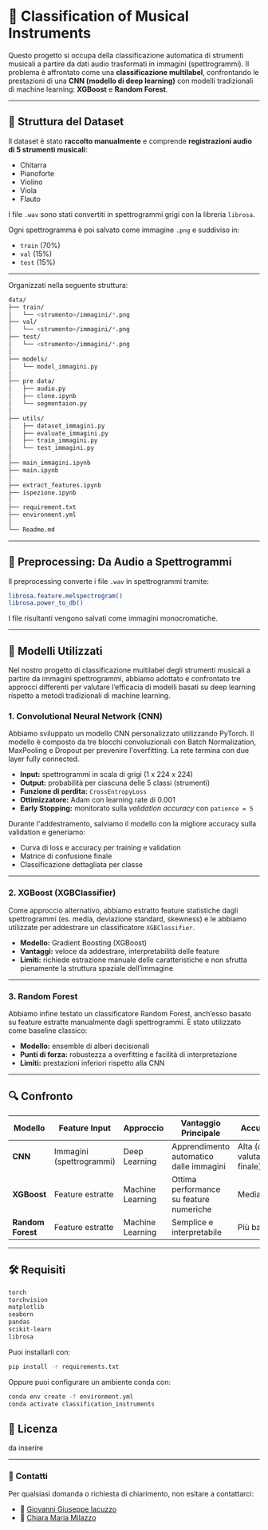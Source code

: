 # 🎵 Classification of Musical Instruments

Questo progetto si occupa della classificazione automatica di strumenti musicali a partire da dati audio trasformati in immagini (spettrogrammi). Il problema è affrontato come una **classificazione multilabel**, confrontando le prestazioni di una **CNN (modello di deep learning)** con modelli tradizionali di machine learning: **XGBoost** e **Random Forest**.

---

## 📁 Struttura del Dataset

Il dataset è stato **raccolto manualmente** e comprende **registrazioni audio di 5 strumenti musicali**:

- Chitarra
- Pianoforte
- Violino
- Viola
- Flauto

I file `.wav` sono stati convertiti in spettrogrammi grigi con la libreria `librosa`.

Ogni spettrogramma è poi salvato come immagine `.png` e suddiviso in:

- `train` (70%)
- `val` (15%)
- `test` (15%)

---

Organizzati nella seguente struttura:

```bash
data/
├── train/
│   └── <strumento>/immagini/*.png
├── val/
│   └── <strumento>/immagini/*.png
├── test/
│   └── <strumento>/immagini/*.png
│
├── models/
│   └── model_immagini.py
│
├── pre data/
│   ├── audio.py
│   ├── clone.ipynb
│   └── segmentaion.py
│
├── utils/
│   ├── dataset_immagini.py
│   ├── evaluate_immagini.py
│   ├── train_immagini.py
│   └── test_immagini.py
│
├── main_immagini.ipynb
├── main.ipynb
│
├── extract_features.ipynb
├── ispezione.ipynb
│
├── requirement.txt
├── environment.yml
│
└── Readme.md
```

---

## 🔧 Preprocessing: Da Audio a Spettrogrammi

Il preprocessing converte i file `.wav` in spettrogrammi tramite:

```bash
librosa.feature.melspectrogram()
librosa.power_to_db()
```
I file risultanti vengono salvati come immagini monocromatiche.

---

## 🧠 Modelli Utilizzati

Nel nostro progetto di classificazione multilabel degli strumenti musicali a partire da immagini spettrogrammi, abbiamo adottato e confrontato tre approcci differenti per valutare l’efficacia di modelli basati su deep learning rispetto a metodi tradizionali di machine learning.

### 1. Convolutional Neural Network (CNN)

Abbiamo sviluppato un modello CNN personalizzato utilizzando PyTorch. Il modello è composto da tre blocchi convoluzionali con Batch Normalization, MaxPooling e Dropout per prevenire l'overfitting. La rete termina con due layer fully connected.

- **Input:** spettrogrammi in scala di grigi (1 x 224 x 224)  
- **Output:** probabilità per ciascuna delle 5 classi (strumenti)  
- **Funzione di perdita:** `CrossEntropyLoss`  
- **Ottimizzatore:** Adam con learning rate di 0.001  
- **Early Stopping:** monitorato sulla *validation accuracy* con `patience = 5`

Durante l'addestramento, salviamo il modello con la migliore accuracy sulla validation e generiamo:

- Curva di loss e accuracy per training e validation  
- Matrice di confusione finale  
- Classificazione dettagliata per classe

---

### 2. XGBoost (XGBClassifier)

Come approccio alternativo, abbiamo estratto feature statistiche dagli spettrogrammi (es. media, deviazione standard, skewness) e le abbiamo utilizzate per addestrare un classificatore `XGBClassifier`.

- **Modello:** Gradient Boosting (XGBoost)  
- **Vantaggi:** veloce da addestrare, interpretabilità delle feature  
- **Limiti:** richiede estrazione manuale delle caratteristiche e non sfrutta pienamente la struttura spaziale dell’immagine

---

### 3. Random Forest

Abbiamo infine testato un classificatore Random Forest, anch’esso basato su feature estratte manualmente dagli spettrogrammi. È stato utilizzato come baseline classico:

- **Modello:** ensemble di alberi decisionali  
- **Punti di forza:** robustezza a overfitting e facilità di interpretazione  
- **Limiti:** prestazioni inferiori rispetto alla CNN

---

## 🔍 Confronto

| Modello         | Feature Input            | Approccio        | Vantaggio Principale                         | Accuracy                     |
|-----------------|--------------------------|------------------|----------------------------------------------|------------------------------|
| **CNN**         | Immagini (spettrogrammi) | Deep Learning    | Apprendimento automatico dalle immagini      | Alta (da valutazione finale) |
| **XGBoost**     | Feature estratte         | Machine Learning | Ottima performance su feature numeriche      | Media                        |
| **Random Forest** | Feature estratte       | Machine Learning | Semplice e interpretabile                    | Più bassa                    |

---

## 🛠 Requisiti
```bash
torch
torchvision
matplotlib
seaborn
pandas
scikit-learn
librosa
```
Puoi installarli con:
```bash
pip install -r requirements.txt
```
Oppure puoi configurare un ambiente conda con:
```bash
conda env create -f environment.yml
conda activate classification_instruments
```

## 📎 Licenza
da inserire

---

### 📩 Contatti
Per qualsiasi domanda o richiesta di chiarimento, non esitare a contattarci:

- 📧 [Giovanni Giuseppe Iacuzzo](mailto:giovanni.iacuzzo@unikorestudent.it)  
- 📧 [Chiara Maria Milazzo](mailto:chiara.milazzo@unikorestudent.it)

